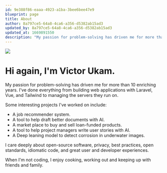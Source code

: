 ```yaml
---
id: 9e388f86-eaaa-4923-a1ba-3bee6bee47e9
blueprint: page
title: About
author: 8a797ce5-64a8-4ca6-a356-d5382ab15ad3
updated_by: 8a797ce5-64a8-4ca6-a356-d5382ab15ad3
updated_at: 1669891550
description: "My passion for problem-solving has driven me for more than 10 enriching years. I've done everything from building web applications with Laravel, Vue, and Tailwind to managing the servers they run on."
---
```

<img src="/assets/images/victor-ukam-1.jpg" class="sm:float-right mx-auto sm:ml-6 mb-10 w-56 sm:w-48 grayscale rounded-md shadow-lg sm:rotate-2 hover:grayscale-0 sm:hover:rotate-3 hover:scale-105 hover:shadow-2xl transition duration-150" />

# Hi again, <span class="whitespace-nowrap">I'm Victor Ukam.</span>

My passion for problem-solving has driven me for more than 10 enriching years. I've done everything from building web applications with Laravel, Vue, and Tailwind to managing the servers they run on.

Some interesting projects I've worked on include:

* A job recommender system.
* A tool to help draft better documents with AI.
* A market place to buy and sell loan-funded products.
* A tool to help project managers write user stories with AI.
* A Deep leaning model to detect corrosion in underwater images.

I care deeply about open-source software, privacy, best practices, open standards, idiomatic code, and great user and developer experiences.

When I'm not coding, I enjoy cooking, working out and keeping up with friends and family.